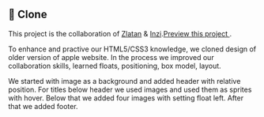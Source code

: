 ## 🍎 Clone

This project is the collaboration of [Zlatan](https://github.com/zlayabekrija) & [Inzi](https://github.com/inhaq).[Preview this project ]( https://zlayabekrija.github.io/apple-clone/).

To enhance and practive our HTML5/CSS3 knowledge, we cloned design of older version of apple website. In the process we improved our collaboration skills, learned floats, positioning, box model, layout.

We started with image as a background and added header with relative position. For titles below header we used images and used them as sprites with hover. Below that we added four images with setting float left. After that we added footer.
